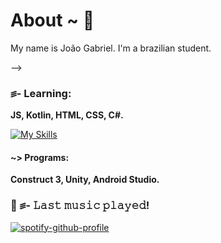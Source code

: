 # About ~ 💮
My name is João Gabriel. I'm a brazilian student.

--> 

### ꠵- **Learning:**
**JS, Kotlin, HTML, CSS, C#.**

[![My Skills](https://skillicons.dev/icons?i=js,kotlin,html,css,C#)](https://skillicons.dev)

#### ~> **Programs:**
**Construct 3, Unity, Android Studio.**

### 🎵 ꠵- **𝙻𝚊𝚜𝚝 𝚖𝚞𝚜𝚒𝚌 𝚙𝚕𝚊𝚢𝚎𝚍!**

[![spotify-github-profile](https://spotify-github-profile.vercel.app/api/view?uid=wvl4sozmrqwkti57pmklcuexv&cover_image=true&theme=default&show_offline=false&background_color=121212&interchange=false&bar_color=53b14f&bar_color_cover=false)](https://github.com/kittinan/spotify-github-profile)
